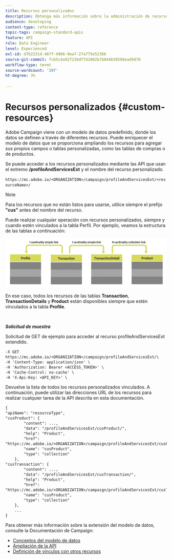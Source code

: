 ```yaml
---
title: Recursos personalizados
description: Obtenga más información sobre la administración de recursos personalizados con API/
audience: developing
content-type: reference
topic-tags: campaign-standard-apis
feature: API
role: Data Engineer
level: Experienced
exl-id: d7b2231d-46ff-4966-9ea7-27a775e5236b
source-git-commit: fcb5c4a92f23bdffd1082b7b044b5859dead9d70
workflow-type: tm+mt
source-wordcount: '197'
ht-degree: 3%

---
```


# Recursos personalizados {#custom-resources}

Adobe Campaign viene con un modelo de datos predefinido, donde los datos se definen a través de diferentes recursos. Puede enriquecer el modelo de datos que se proporciona ampliando los recursos para agregar sus propios campos o tablas personalizadas, como las tablas de compras o de productos.

Se puede acceder a los recursos personalizados mediante las API que usan el extremo **/profileAndServicesExt** y el nombre del recurso personalizado.

`https://mc.adobe.io/<ORGANIZATION>/campaign/profileAndServicesExt/<resourceName>/`

>[!NOTE]
>
>Para los recursos que no están listos para usarse, utilice siempre el prefijo <b>&quot;cus&quot;</b> antes del nombre del recurso.

Puede realizar cualquier operación con recursos personalizados, siempre y cuando estén vinculados a la tabla Perfil. Por ejemplo, veamos la estructura de las tablas a continuación:

![texto alternativo](assets/cusresources.png)

En ese caso, todos los recursos de las tablas **Transaction**, **TransactionDetails** y **Product** están disponibles siempre que estén vinculados a la tabla **Profile**.

<br/>

***Solicitud de muestra***

Solicitud de GET de ejemplo para acceder al recurso profileAndServicesExt extendido.

```
-X GET https://mc.adobe.io/<ORGANIZATION>/campaign/profileAndServicesExt/\
-H 'Content-Type: application/json' \
-H 'Authorization: Bearer <ACCESS_TOKEN>' \
-H 'Cache-Control: no-cache' \
-H 'X-Api-Key: <API_KEY>' \
```

Devuelve la lista de todos los recursos personalizados vinculados. A continuación, puede utilizar las direcciones URL de los recursos para realizar cualquier tarea de la API descrita en esta documentación.

```
{
"apiName": "resourceType",
"cusProduct": {
        "content": ...,
        "data": "/profileAndServicesExt/cusProduct/",
        "help": "Product",
        "href": "https://mc.adobe.io/<ORGANIZATION>/campaign/profileAndServicesExt/cusProduct/metadata",
        "name": "cusProduct",
        "type": "collection"
    },
"cusTransaction": {
        "content": ...,
        "data": "/profileAndServicesExt/cusTransaction/",
        "help": "Product",
        "href": "https://mc.adobe.io/<ORGANIZATION>/campaign/profileAndServicesExt/cusTransaction/metadata",
        "name": "cusProduct",
        "type": "collection"
    },
    ...
}
```

Para obtener más información sobre la extensión del modelo de datos, consulte la Documentación de Campaign:

* [Conceptos del modelo de datos](../../developing/using/data-model-concepts.md)
* [Ampliación de la API](../../developing/using/about-extending-the-api.md)
* [Definición de vínculos con otros recursos](https://helpx.adobe.com/campaign/standard/developing/using/configuring-the-resource-s-data-structure.html#defining-links-with-other-resources)
